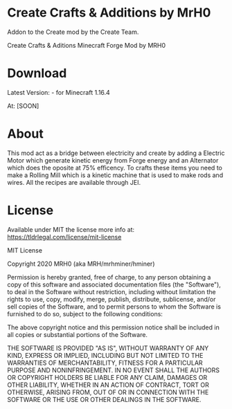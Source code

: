 # Create Crafts &amp; Additions by MrH0
Addon to the Create mod by the Create Team.

Create Crafts & Aditions
Minecraft Forge Mod by MRH0

# Download

Latest Version: - for Minecraft 1.16.4

At: [SOON]

# About

This mod act as a bridge between electricity and create by adding a Electric Motor which generate kinetic energy from Forge energy and an Alternator which does the oposite at 75% efficency. To crafts these items you need to make a Rolling Mill which is a kinetic machine that is used to make rods and wires. All the recipes are available through JEI.

# License

Available under MIT the license more info at: https://tldrlegal.com/license/mit-license

MIT License

Copyright 2020 MRH0 (aka MRH/mrhminer/hminer)

Permission is hereby granted, free of charge, to any person obtaining a copy
of this software and associated documentation files (the "Software"), to deal
in the Software without restriction, including without limitation the rights
to use, copy, modify, merge, publish, distribute, sublicense, and/or sell
copies of the Software, and to permit persons to whom the Software is
furnished to do so, subject to the following conditions:

The above copyright notice and this permission notice shall be included in all
copies or substantial portions of the Software.

THE SOFTWARE IS PROVIDED "AS IS", WITHOUT WARRANTY OF ANY KIND, EXPRESS OR
IMPLIED, INCLUDING BUT NOT LIMITED TO THE WARRANTIES OF MERCHANTABILITY,
FITNESS FOR A PARTICULAR PURPOSE AND NONINFRINGEMENT. IN NO EVENT SHALL THE
AUTHORS OR COPYRIGHT HOLDERS BE LIABLE FOR ANY CLAIM, DAMAGES OR OTHER
LIABILITY, WHETHER IN AN ACTION OF CONTRACT, TORT OR OTHERWISE, ARISING FROM,
OUT OF OR IN CONNECTION WITH THE SOFTWARE OR THE USE OR OTHER DEALINGS IN THE
SOFTWARE.

